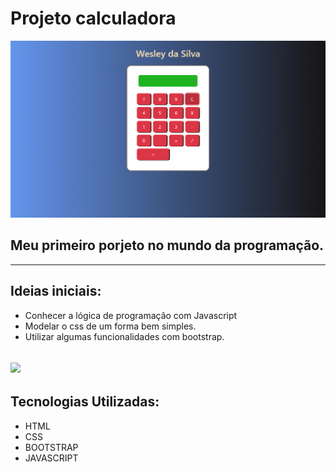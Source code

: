 # Projeto calculadora
![](./img/calculator.png)
## Meu primeiro porjeto no mundo da programação.
---
## Ideias iniciais:
- Conhecer a lógica de programação com Javascript
- Modelar o css de um forma bem simples.
- Utilizar algumas funcionalidades com bootstrap.

![](./img/dark.png)
---
## Tecnologias Utilizadas:
- HTML
- CSS
- BOOTSTRAP
- JAVASCRIPT